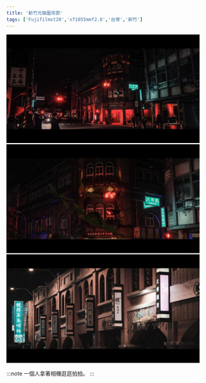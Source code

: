 ```yaml
---
title: '新竹光臨藝術節'
tags: ['Fujifilmxt20','xf1855mmf2.8','台灣','新竹']
---
```

![001](./img/instagram_output/202110/002.webp)
![002](./img/instagram_output/202110/001.webp)
![003](./img/instagram_output/202110/003.webp)

:::note 
一個人拿著相機逛逛拍拍。
:::